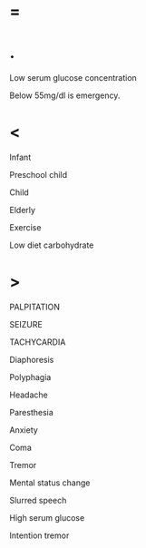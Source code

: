 # =

# .

Low serum glucose concentration

Below 55mg/dl is emergency.

# <

Infant

Preschool child

Child

Elderly

Exercise

Low diet carbohydrate

# >

PALPITATION

SEIZURE

TACHYCARDIA

Diaphoresis

Polyphagia

Headache

Paresthesia

Anxiety

Coma

Tremor

Mental status change

Slurred speech

High serum glucose

Intention tremor
